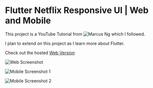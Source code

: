 # Flutter Netflix Responsive UI | Web and Mobile

This project is a YouTube Tutorial from ![Marcus Ng](https://www.youtube.com/watch?v=rJKN_880b-M) which I followed.

I plan to extend on this project as I learn more about Flutter.

Check out the hosted [Web Version](https://wizzel1.github.io/flutter-netflix-clone-web/#/)

![Web Screenshot](screenshots/web.png)

![Mobile Screenshot 1](screenshots/mobile0.png)

![Mobile Screenshot 2](screenshots/mobile1.png)
